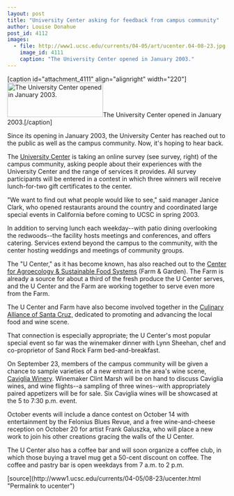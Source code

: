 ```yaml
---
layout: post
title: "University Center asking for feedback from campus community"
author: Louise Donahue
post_id: 4112
images:
  - file: http://www1.ucsc.edu/currents/04-05/art/ucenter.04-08-23.jpg
    image_id: 4111
    caption: "The University Center opened in January 2003."
---
```


[caption id="attachment_4111" align="alignright" width="220"]<a href="http://localhost/mysite/wp-content/uploads/2004/08/ucenter.04-08-23.jpg"><img class="size-full wp-image-4111" src="http://localhost/mysite/wp-content/uploads/2004/08/ucenter.04-08-23.jpg" alt="The University Center opened in January 2003." width="220" height="79" /></a>The University Center opened in January 2003.[/caption]
<p>
  Since its opening in January 2003, the University Center has reached out to the public as well as the campus community. Now, it's hoping to hear back.
</p>
<p>
  The <a href="http://ucenter.ucsc.edu/">University Center</a> is taking an online survey (see survey, right) of the campus community, asking people about their experiences with the University Center and the range of services it provides. All survey participants will be entered in a contest in which three winners will receive lunch-for-two gift certificates to the center.<br>
</p>
<p>
  "We want to find out what people would like to see," said manager Janice Clark, who opened restaurants around the country and coordinated large special events in California before coming to UCSC in spring 2003.<br>
</p>
<p>
  In addition to serving lunch each weekday--with patio dining overlooking the redwoods--the facility hosts meetings and conferences, and offers catering. Services extend beyond the campus to the community, with the center hosting weddings and meetings of community groups.<br>
</p>
<p>
  The "U Center," as it has become known, has also reached out to the <a href="http://zzyx.ucsc.edu/casfs/">Center for Agroecology &amp; Sustainable Food Systems</a> (Farm &amp; Garden). The Farm is already a source for about a third of the fresh produce the U Center serves, and the U Center and the Farm are working together to serve even more from the Farm.<br>
</p>
<p>
  The U Center and Farm have also become involved together in the <a href="http://culinarysantacruz.com/">Culinary Alliance of Santa Cruz,</a> dedicated to promoting and advancing the local food and wine scene.<br>
</p>
<p>
  That connection is especially appropriate; the U Center's most popular special event so far was the winemaker dinner with Lynn Sheehan, chef and co-proprietor of Sand Rock Farm bed-and-breakfast.<br>
</p>
<p>
  On September 23, members of the campus community will be given a chance to sample varieties of a new entrant in the area's wine scene, <a href="http://www.cavigliavineyards.com">Caviglia Winery</a>. Winemaker Clint Marsh will be on hand to discuss Caviglia wines, and wine flights--a sampling of three wines--with appropriately paired appetizers will be for sale. Six Caviglia wines will be showcased at the 5 to 7:30 p.m. event.<br>
</p>
<p>
  October events will include a dance contest on October 14 with entertainment by the Felonius Blues Revue, and a free wine-and-cheese reception on October 20 for artist Frank Galuszka, who will place a new work to join his other creations gracing the walls of the U Center.<br>
</p>
<p>
  The U Center also has a coffee bar and will soon organize a coffee club, in which those buying a travel mug get a 50-cent discount on coffee. The coffee and pastry bar is open weekdays from 7 a.m. to 2 p.m.
</p>
[source](http://www1.ucsc.edu/currents/04-05/08-23/ucenter.html "Permalink to ucenter")
